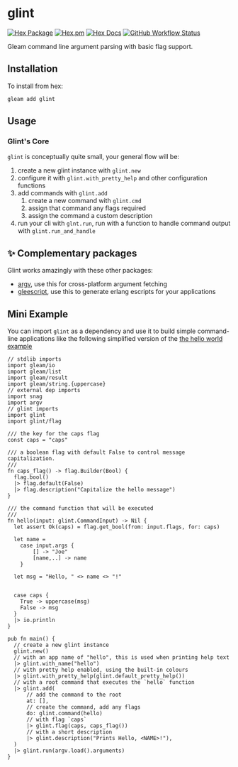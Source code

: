 # glint

[![Hex Package](https://img.shields.io/hexpm/v/glint?color=ffaff3&label=%F0%9F%93%A6)](https://hex.pm/packages/glint)
[![Hex.pm](https://img.shields.io/hexpm/dt/glint?color=ffaff3)](https://hex.pm/packages/glint)
[![Hex Docs](https://img.shields.io/badge/hex-docs-ffaff3?label=%F0%9F%93%9A)](https://hexdocs.pm/glint/)
[![GitHub Workflow Status](https://img.shields.io/github/workflow/status/tanklesxl/glint/main)](https://github.com/tanklesxl/glint/actions)

Gleam command line argument parsing with basic flag support.

## Installation

To install from hex:

```sh
gleam add glint
```

## Usage

### Glint's Core

`glint` is conceptually quite small, your general flow will be:

1. create a new glint instance with `glint.new`
1. configure it with `glint.with_pretty_help` and other configuration functions
1. add commands with `glint.add`
   1. create a new command with `glint.cmd`
   1. assign that command any flags required
   1. assign the command a custom description
1. run your cli with `glnt.run`, run with a function to handle command output with `glint.run_and_handle`

## ✨ Complementary packages

Glint works amazingly with these other packages:

- [argv](https://github.com/lpil/argv), use this for cross-platform argument fetching
- [gleescript](https://github.com/lpil/gleescript), use this to generate erlang escripts for your applications

## Mini Example

You can import `glint` as a dependency and use it to build simple command-line applications like the following simplified version of the [the hello world example](https://github.com/TanklesXL/glint/tree/main/examples/hello/README.md)

```gleam
// stdlib imports
import gleam/io
import gleam/list
import gleam/result
import gleam/string.{uppercase}
// external dep imports
import snag
import argv
// glint imports
import glint
import glint/flag

/// the key for the caps flag
const caps = "caps"

/// a boolean flag with default False to control message capitalization.
///
fn caps_flag() -> flag.Builder(Bool) {
  flag.bool()
  |> flag.default(False)
  |> flag.description("Capitalize the hello message")
}

/// the command function that will be executed
///
fn hello(input: glint.CommandInput) -> Nil {
  let assert Ok(caps) = flag.get_bool(from: input.flags, for: caps)

  let name =
    case input.args {
        [] -> "Joe"
        [name,..] -> name
    }

  let msg = "Hello, " <> name <> "!"


  case caps {
    True -> uppercase(msg)
    False -> msg
  }
  |> io.println
}

pub fn main() {
  // create a new glint instance
  glint.new()
  // with an app name of "hello", this is used when printing help text
  |> glint.with_name("hello")
  // with pretty help enabled, using the built-in colours
  |> glint.with_pretty_help(glint.default_pretty_help())
  // with a root command that executes the `hello` function
  |> glint.add(
      // add the command to the root
      at: [],
      // create the command, add any flags
      do: glint.command(hello)
      // with flag `caps`
      |> glint.flag(caps, caps_flag())
      // with a short description
      |> glint.description("Prints Hello, <NAME>!"),
  )
  |> glint.run(argv.load().arguments)
}
```
